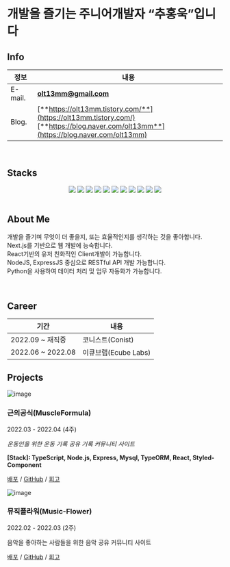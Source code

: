 # 개발을 즐기는 주니어개발자 “추홍욱”입니다

## Info

| 정보    | 내용                                                                                                                                      |
| ------- | ----------------------------------------------------------------------------------------------------------------------------------------- |
| E-mail. | **olt13mm@gmail.com**                                                                                                                     |
| Blog.   | [**https://olt13mm.tistory.com/**](https://olt13mm.tistory.com/)<br/>[**https://blog.naver.com/olt13mm**](https://blog.naver.com/olt13mm) |

<br/>

## Stacks

<div align=middle> 
  
<img src="https://img.shields.io/badge/nextjs-000000?style=for-the-badge&logo=nextdotjs&logoColor=white">
<img src="https://img.shields.io/badge/typeScript-3178C6?style=for-the-badge&logo=typeScript&logoColor=white">
<img src="https://img.shields.io/badge/JavaScript-F7DF1E?style=for-the-badge&logo=JavaScript&logoColor=white">
<img src="https://img.shields.io/badge/React-61DAFB?style=for-the-badge&logo=React&logoColor=white">
<img src="https://img.shields.io/badge/Node.js-339933?style=for-the-badge&logo=Node.js&logoColor=white">
<img src="https://img.shields.io/badge/Express-000000?style=for-the-badge&logo=Express&logoColor=white">
<img src="https://img.shields.io/badge/TypeORM-4479A3?style=for-the-badge&logo=TypeORM&logoColor=white">
<img src="https://img.shields.io/badge/MySQL-4479A1?style=for-the-badge&logo=MySQL&logoColor=white">
<img src="https://img.shields.io/badge/Sequelize-52B0E7?style=for-the-badge&logo=Sequelize&logoColor=white">
<img src="https://img.shields.io/badge/Amazon AWS-232F3E?style=for-the-badge&logo=Amazon AWS&logoColor=white">
<img src="https://img.shields.io/badge/python-3776AB?style=for-the-badge&logo=python&logoColor=white">
</div>

<br/>

## About Me

개발을 즐기며 무엇이 더 좋을지, 또는 효율적인지를 생각하는 것을 좋아합니다.  
Next.js를 기반으로 웹 개발에 능숙합니다.  
React기반의 유저 친화적인 Client개발이 가능합니다.  
NodeJS, ExpressJS 중심으로 RESTful API 개발 가능합니다.  
Python을 사용하여 데이터 처리 및 업무 자동화가 가능합니다.  

<br/>

## Career

| 기간              | 내용                 |
| ----------------- | -------------------- |
| 2022.09 ~ 재직중  | 코니스트(Conist)     |
| 2022.06 ~ 2022.08 | 이큐브랩(Ecube Labs) |

## Projects

![image](https://user-images.githubusercontent.com/90957389/167373175-d5302c66-7b7c-41fa-95ab-627e77d7d8d5.png)

### 근의공식(MuscleFormula)

2022.03 - 2022.04 (4주)

_운동인을 위한 운동 기록 공유 기록 커뮤니티 사이트_

**[Stack]: TypeScript, Node.js, Express, Mysql, TypeORM, React, Styled-Component**

[배포](https://www.muscleformula.xyz/) / [GitHub](https://github.com/codestates/MuscleFormula) / [회고](https://olt13mm.tistory.com/1183)

![image](https://user-images.githubusercontent.com/90957389/167373653-bf45859f-f793-49ad-bf79-bb4da5f80680.png)

### 뮤직플라워(Music-Flower)

2022.02 - 2022.03 (2주)

음악을 좋아하는 사람들을 위한 음악 공유 커뮤니티 사이트

[배포](https://bit.ly/37aNZ7I) / [GitHub](https://github.com/codestates/Music-Flower) / [회고](https://olt13mm.tistory.com/1041)

<br/>
